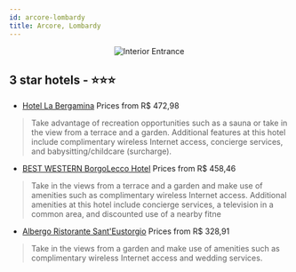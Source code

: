 ```yaml
---
id: arcore-lombardy
title: Arcore, Lombardy
---
```


<center><img src="https://i.travelapi.com/hotels/8000000/7690000/7687700/7687674/39cb2a00_z.jpg" alt="Interior Entrance" /></center>


##  3 star hotels - ⭐️⭐️⭐️

-    [Hotel La Bergamina](https://us.hurb.com/hotels/arcore/hotel-la-bergamina-JNP-JP137050?cmp=18055) Prices from R$ 472,98
   > Take advantage of recreation opportunities such as a sauna or take in the view from a terrace and a garden. Additional features at this hotel include complimentary wireless Internet access, concierge services, and babysitting/childcare (surcharge).
-    [BEST WESTERN BorgoLecco Hotel](https://us.hurb.com/hotels/arcore/best-western-borgolecco-hotel-JNP-JP291339?cmp=18055) Prices from R$ 458,46
   > Take in the views from a terrace and a garden and make use of amenities such as complimentary wireless Internet access. Additional amenities at this hotel include concierge services, a television in a common area, and discounted use of a nearby fitne
-    [Albergo Ristorante Sant'Eustorgio](https://us.hurb.com/hotels/arcore/albergo-ristorante-sant-eustorgio-JNP-JP900950?cmp=18055) Prices from R$ 328,91
   > Take in the views from a garden and make use of amenities such as complimentary wireless Internet access and wedding services.
